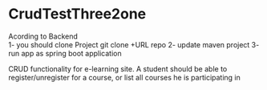 # CrudTestThree2one
Acording to Backend  
1- you should clone Project
git clone +URL repo
2- update maven project
3- run app as spring boot application

CRUD functionality for e-learning site. A student should be able to register/unregister for a course, or list all courses he is participating in
